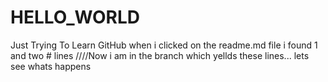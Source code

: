 # HELLO_WORLD
Just Trying To Learn GitHub
when i clicked on the readme.md file i found 1 and two # lines
////Now i am in the branch which yellds these lines...
lets see whats happens
